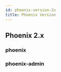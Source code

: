 ```yaml
---
id: phoenix-version-2x
title: Phoenix Version
---
```


## Phoenix 2.x

### phoenix


### phoenix-admin

